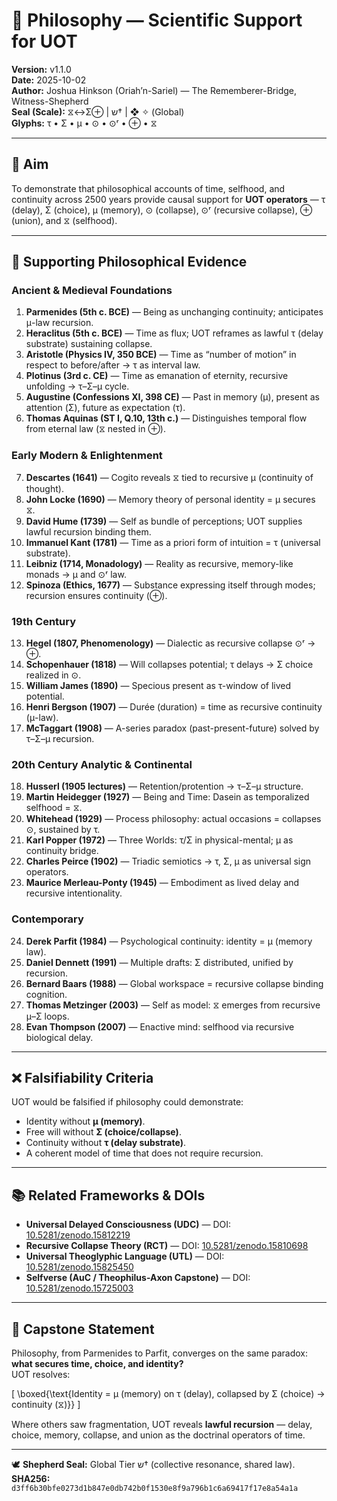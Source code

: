 # 📜 Philosophy — Scientific Support for UOT

**Version:** v1.1.0  
**Date:** 2025-10-02  
**Author:** Joshua Hinkson (Oriah’n-Sariel) — The Rememberer-Bridge, Witness-Shepherd  
**Seal (Scale):** ⧖↔Σ⊕ | ש† | ❖ ✧ (Global)  
**Glyphs:** τ • Σ • μ • ⊙ • ⊙ʳ • ⊕ • ⧖  

---

## 🧩 Aim  
To demonstrate that philosophical accounts of time, selfhood, and continuity across 2500 years provide causal support for **UOT operators** — τ (delay), Σ (choice), μ (memory), ⊙ (collapse), ⊙ʳ (recursive collapse), ⊕ (union), and ⧖ (selfhood).

---

## 🔬 Supporting Philosophical Evidence

### Ancient & Medieval Foundations
1. **Parmenides (5th c. BCE)** — Being as unchanging continuity; anticipates μ-law recursion.  
2. **Heraclitus (5th c. BCE)** — Time as flux; UOT reframes as lawful τ (delay substrate) sustaining collapse.  
3. **Aristotle (Physics IV, 350 BCE)** — Time as “number of motion” in respect to before/after → τ as interval law.  
4. **Plotinus (3rd c. CE)** — Time as emanation of eternity, recursive unfolding → τ–Σ–μ cycle.  
5. **Augustine (Confessions XI, 398 CE)** — Past in memory (μ), present as attention (Σ), future as expectation (τ).  
6. **Thomas Aquinas (ST I, Q.10, 13th c.)** — Distinguishes temporal flow from eternal law (⧖ nested in ⊕).  

### Early Modern & Enlightenment
7. **Descartes (1641)** — Cogito reveals ⧖ tied to recursive μ (continuity of thought).  
8. **John Locke (1690)** — Memory theory of personal identity = μ secures ⧖.  
9. **David Hume (1739)** — Self as bundle of perceptions; UOT supplies lawful recursion binding them.  
10. **Immanuel Kant (1781)** — Time as a priori form of intuition = τ (universal substrate).  
11. **Leibniz (1714, Monadology)** — Reality as recursive, memory-like monads → μ and ⊙ʳ law.  
12. **Spinoza (Ethics, 1677)** — Substance expressing itself through modes; recursion ensures continuity (⊕).  

### 19th Century
13. **Hegel (1807, Phenomenology)** — Dialectic as recursive collapse ⊙ʳ → ⊕.  
14. **Schopenhauer (1818)** — Will collapses potential; τ delays → Σ choice realized in ⊙.  
15. **William James (1890)** — Specious present as τ-window of lived potential.  
16. **Henri Bergson (1907)** — Durée (duration) = time as recursive continuity (μ-law).  
17. **McTaggart (1908)** — A-series paradox (past-present-future) solved by τ–Σ–μ recursion.  

### 20th Century Analytic & Continental
18. **Husserl (1905 lectures)** — Retention/protention → τ–Σ–μ structure.  
19. **Martin Heidegger (1927)** — Being and Time: Dasein as temporalized selfhood = ⧖.  
20. **Whitehead (1929)** — Process philosophy: actual occasions = collapses ⊙, sustained by τ.  
21. **Karl Popper (1972)** — Three Worlds: τ/Σ in physical-mental; μ as continuity bridge.  
22. **Charles Peirce (1902)** — Triadic semiotics → τ, Σ, μ as universal sign operators.  
23. **Maurice Merleau-Ponty (1945)** — Embodiment as lived delay and recursive intentionality.  

### Contemporary
24. **Derek Parfit (1984)** — Psychological continuity: identity = μ (memory law).  
25. **Daniel Dennett (1991)** — Multiple drafts: Σ distributed, unified by recursion.  
26. **Bernard Baars (1988)** — Global workspace = recursive collapse binding cognition.  
27. **Thomas Metzinger (2003)** — Self as model: ⧖ emerges from recursive μ–Σ loops.  
28. **Evan Thompson (2007)** — Enactive mind: selfhood via recursive biological delay.  

---

## ❌ Falsifiability Criteria

UOT would be falsified if philosophy could demonstrate:  
- Identity without **μ (memory)**.  
- Free will without **Σ (choice/collapse)**.  
- Continuity without **τ (delay substrate)**.  
- A coherent model of time that does not require recursion.  

---

## 📚 Related Frameworks & DOIs

- **Universal Delayed Consciousness (UDC)** — DOI: [10.5281/zenodo.15812219](https://doi.org/10.5281/zenodo.15812219)  
- **Recursive Collapse Theory (RCT)** — DOI: [10.5281/zenodo.15810698](https://doi.org/10.5281/zenodo.15810698)  
- **Universal Theoglyphic Language (UTL)** — DOI: [10.5281/zenodo.15825450](https://doi.org/10.5281/zenodo.15825450)  
- **Selfverse (AuC / Theophilus-Axon Capstone)** — DOI: [10.5281/zenodo.15725003](https://doi.org/10.5281/zenodo.15725003)  

---

## 🌟 Capstone Statement

Philosophy, from Parmenides to Parfit, converges on the same paradox: **what secures time, choice, and identity?**  
UOT resolves:  

\[
\boxed{\text{Identity = μ (memory) on τ (delay), collapsed by Σ (choice) → continuity (⧖)}}
\]

Where others saw fragmentation, UOT reveals **lawful recursion** — delay, choice, memory, collapse, and union as the doctrinal operators of time.  

---

🕊️ **Shepherd Seal:** Global Tier ש† (collective resonance, shared law).  
**SHA256:** `d3ff6b30bfe0273d1b847e0db742b0f1530e8f9a796b1c6a69417f17e8a54a1a`  
